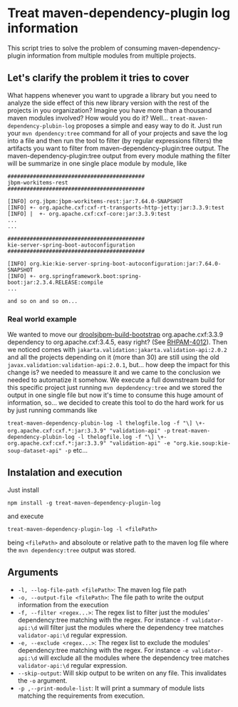 # Treat maven-dependency-plugin log information

This script tries to solve the problem of consuming maven-dependency-plugin information from multiple modules from multiple projects.

## Let's clarify the problem it tries to cover

What happens whenever you want to upgrade a library but you need to analyze the side effect of this new library version with the rest of the projects in you organization? Imagine you have more than a thousand maven modules involved? How would you do it? Well... `treat-maven-dependency-plubin-log` proposes a simple and easy way to do it. Just run your `mvn dpendency:tree` command for all of your projects and save the log into a file and then run the tool to filter (by regular expressions filters) the artifacts you want to filter from maven-dependency-plugin:tree output. The maven-dependency-plugin:tree output from every module mathing the filter will be summarize in one single place module by module, like

```
###########################################
jbpm-workitems-rest
###########################################

[INFO] org.jbpm:jbpm-workitems-rest:jar:7.64.0-SNAPSHOT
[INFO] +- org.apache.cxf:cxf-rt-transports-http-jetty:jar:3.3.9:test
[INFO] |  +- org.apache.cxf:cxf-core:jar:3.3.9:test
...
...

###########################################
kie-server-spring-boot-autoconfiguration
###########################################

[INFO] org.kie:kie-server-spring-boot-autoconfiguration:jar:7.64.0-SNAPSHOT
[INFO] +- org.springframework.boot:spring-boot:jar:2.3.4.RELEASE:compile
...

and so on and so on...
```

### Real world example

We wanted to move our [droolsjbpm-build-bootstrap](https://github.com/kiegroup/droolsjbpm-build-bootstrap) org.apache.cxf:3.3.9 dependency to org.apache.cxf:3.4.5, easy right? (See [RHPAM-4012](https://issues.redhat.com/browse/RHPAM-4012)). Then we noticed comes with `jakarta.validation:jakarta.validation-api:2.0.2` and all the projects depending on it (more than 30) are still using the old `javax.validation:validation-api:2.0.1`, but... how deep the impact for this change is? we needed to meassure it and we came to the conclusion we needed to automatize it somehow. We execute a full downstream build for this specific project just running `mvn depdendency:tree` and we stored the output in one single file but now it's time to consume this huge amount of information, so... we decided to create this tool to do the hard work for us by just running commands like

`treat-maven-dependency-plubin-log -l thelogfile.log -f "\] \+- org.apache.cxf:cxf.*:jar:3.3.9" "validation-api" -p`
`treat-maven-dependency-plubin-log -l thelogfile.log -f "\] \+- org.apache.cxf:cxf.*:jar:3.3.9" "validation-api" -e "org.kie.soup:kie-soup-dataset-api" -p`
etc...

## Instalation and execution

Just install

```
npm install -g treat-maven-dependency-plugin-log
```

and execute

```
treat-maven-dependency-plugin-log -l <filePath>
```

being `<filePath>` and absoloute or relative path to the maven log file where the `mvn dependency:tree` output was stored.

## Arguments

- `-l, --log-file-path <filePath>`: The maven log file path
- `-o, --output-file <filePath>`: The file path to write the output information from the execution
- `-f, --filter <regex...>`: The regex list to filter just the modules' dependency:tree matching with the regex. For instance `-f validator-api:\d` will filter just the modules where the dependency tree matches `validator-api:\d` regular expression.
- `-e, --exclude <regex...>`: The regex list to exclude the modules' dependency:tree matching with the regex. For instance `-e validator-api:\d` will exclude all the modules where the dependency tree matches `validator-api:\d` regular expression.
- `--skip-output`: Will skip output to be writen on any file. This invalidates the `-o` argument.
- `-p ,--print-module-list`: It will print a summary of module lists matching the requirements from execution.
